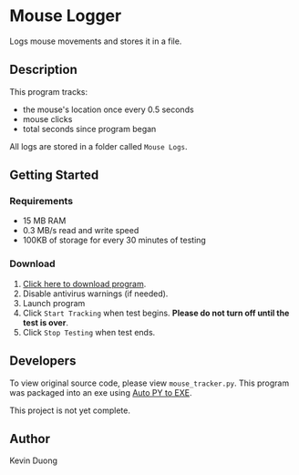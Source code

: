 # Mouse Logger
Logs mouse movements and stores it in a file.

## Description
This program tracks:
- the mouse's location once every 0.5 seconds
- mouse clicks
- total seconds since program began

All logs are stored in a folder called `Mouse Logs`.

## Getting Started
### Requirements
- 15 MB RAM
- 0.3 MB/s read and write speed
- 100KB of storage for every 30 minutes of testing

### Download
1. [Click here to download program](https://github.com/EthicallyPython/Mouse-Logger/raw/main/mouse_tracker.exe).
2. Disable antivirus warnings (if needed).
3. Launch program
4. Click `Start Tracking` when test begins. **Please do not turn off until the test is over**.
5. Click `Stop Testing` when test ends.

## Developers
To view original source code, please view `mouse_tracker.py`. This program was packaged into an exe using [Auto PY to EXE](https://github.com/brentvollebregt/auto-py-to-exe).

This project is not yet complete.

## Author
Kevin Duong
